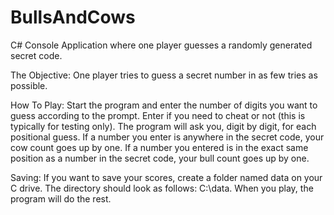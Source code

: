 # BullsAndCows
C# Console Application where one player guesses a randomly generated secret code. 

The Objective: One player tries to guess a secret number in as few tries as possible.

How To Play: Start the program and 
enter the number of digits you want to guess according to the prompt. 
Enter if you need to cheat or not (this is typically for testing only). 
The program will ask you, digit by digit, for each positional guess. 
If a number you enter is anywhere in the secret code, your cow count 
goes up by one. If a number you entered is in the exact same position 
as a number in the secret code, your bull count goes up by one.

Saving: If you want to save your scores, create a folder named data on your C drive.
The directory should look as follows: C:\\data. When you play, the program will do the rest.
